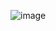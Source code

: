 ![image](https://github.com/Savarapu-Deepak/Dad-s-Joke-Generator/assets/121797306/66ce85ba-1da1-4c08-8fde-afd3d82f55cd)

